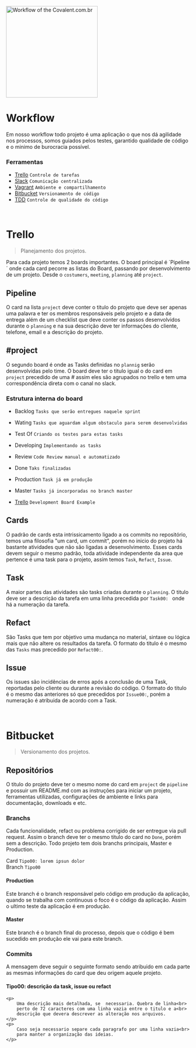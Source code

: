 

<a href="http://www.covalent.com.br/" target="_blank" title="Workflow">
    <img src="http://covalent.com.br/images/logotipo/black.png" width="250px" alt="Workflow of the Covalent.com.br">
</a>

<br>

# Workflow

Em nosso workflow todo projeto é uma aplicação o que nos dá agilidade nos processos, somos guiados pelos testes, garantido qualidade de código e o minimo de burocracia possível.


### Ferramentas

- [Trello](https://trello.com/) 		`Controle de tarefas`
- [Slack](https://slack.com/) 			`Comunicação centralizada`
- [Vagrant](http://vagrantup.com/) 		`Ambiente e compartilhamento`
- [Bitbucket](https://bitbucket.com/) 	`Versionamento de código`
- [TDD](http://migre.me/umRFW) 			`Controle de qualidade do código`


<br>


# Trello

> Planejamento dos projetos.

Para cada projeto temos 2 boards importantes. O board principal é ´Pipeline´
onde cada card pecorre as listas do Board, passando por desenvolvimento 
de um projeto. Desde o `costumers`, `meeting`, `planning` até `project`.


## Pipeline

O card na lista `project` deve conter o titulo do projeto que deve ser apenas 
uma palavra e ter os membros responsáveis pelo projeto e a data de entrega além 
de um checklist que deve conter os passos desenvolvidos durante o `planning` e na 
sua descrição deve ter informações do cliente, telefone, email e a descrição
do projeto. 


## #project

O segundo board é onde as Tasks definidas no `plannig` serão desenvolvidas pelo time. 
O board deve ter o titulo igual o do card em `project` precedido de uma *#* assim 
eles são agrupados no trello e tem uma correspondência direta com o canal no 
slack.

### Estrutura interna do board 

- Backlog 		`Tasks que serão entregues naquele sprint`
- Wating		`Tasks que aguardam algum obstaculo para serem desenvolvidas`
- Test Of		`Criando os testes para estas tasks`
- Developing	`Implementando as tasks`
- Review		`Code Review manual e automatizado`
- Done			`Taks finalizadas`
- Production 	`Task já em produção`
- Master		`Tasks já incorporadas no branch master`

- [Trello](https://trello.com/b/JlUd28HU/development-board-example) `Development Board Example`


## Cards

O padrão de cards esta intrissicamento ligado a os
commits no repositório, temos uma filosofia "um card, 
um commit", porém no inicio do projeto há bastante 
atividades que não são ligadas a desenvolvimento. 
Esses cards devem seguir o mesmo padrão, toda atividade 
independente da area que pertence é uma task para o 
projeto, assim temos `Task`, `Refact`, `Issue`.


## Task

A maior partes das atividades são tasks criadas durante 
o `planning`. O titulo deve ser a descrição da tarefa em 
uma linha precedida por `Task00: ` onde há a numeração da 
tarefa. 


## Refact   

São Tasks que tem por objetivo uma mudança no material, 
sintaxe ou lógica mais que não altere os resultados da tarefa. 
O formato do titulo é o mesmo das `Tasks` mas precedido por 
`Refact00:`.


## Issue

Os issues são incidências de erros após a conclusão de uma Task, 
reportadas pelo cliente ou durante a revisão do código. O formato 
do titulo é o mesmo das anteriores só que precedidos por `Issue00:`, 
porém a numeração é atribuida de acordo com a Task.


<br>


# Bitbucket

> Versionamento dos projetos.


## Repositórios

O titulo do projeto deve ter o mesmo nome do card em `project` 
de `pipeline` e possuir um README.md com as instruções para 
iniciar um projeto, ferramentas utilizadas, configurações de 
ambiente e links para documentação, downloads e etc. 


### Branchs

Cada funcionalidade, refact ou problema corrigido de ser entregue 
via pull request. Assim o branch deve ter o mesmo titulo do card 
no `Done`, porém sem a descrição. Todo projeto tem dois branchs 
principais, Master e Production. 

Card 	`Tipo00: lorem ipsun dolor`
<br>
Branch `Tipo00`


#### Production

Este branch é o branch responsável pelo código em produção da aplicação, 
quando se trabalha com continuous o foco é o código da aplicação. Assim 
o ultimo teste da aplicação é em produção.


#### Master

Este branch é o branch final do processo, depois que o código é bem sucedido 
em produção ele vai para este branch.


### Commits	

A mensagem deve seguir o seguinte formato sendo atribuido em cada parte as 
mesmas informações do card que deu origem aquele projeto.

<div>
	<h4>Tipo00: descrição da task, issue ou refact</h4>

	<p>
		Uma descrição mais detalhada, se  necessaria. Quebra de linha<br>
		perto de 72 caracteres com uma linha vazia entre o titulo e a<br>
		descrição que devera descrever as alteração nos arquivos.
	</p>
	<p>
		Caso seja necessario separe cada paragrafo por uma linha vazia<br>
		para manter a organização das ideias.
	</p>
</div>

<br>
